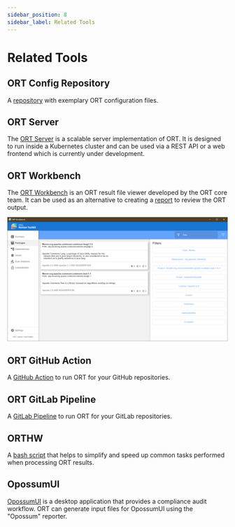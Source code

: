 ```yaml
---
sidebar_position: 8
sidebar_label: Related Tools
---
```


# Related Tools

## ORT Config Repository

A [repository](https://github.com/oss-review-toolkit/ort-config) with exemplary ORT configuration files.

## ORT Server

The [ORT Server](https://github.com/eclipse-apoapsis/ort-server) is a scalable server implementation of ORT.
It is designed to run inside a Kubernetes cluster and can be used via a REST API or a web frontend which is currently under development.

## ORT Workbench

The [ORT Workbench](https://github.com/oss-review-toolkit/ort-workbench) is an ORT result file viewer developed by the ORT core team.
It can be used as an alternative to creating a [report](tools/reporter.md) to review the ORT output.

![Screenshot](https://github.com/oss-review-toolkit/ort-workbench/raw/main/assets/screenshot.png)

## ORT GitHub Action

A [GitHub Action](https://github.com/oss-review-toolkit/ort-ci-github-action) to run ORT for your GitHub repositories.

## ORT GitLab Pipeline

A [GitLab Pipeline](https://github.com/oss-review-toolkit/ort-gitlab-ci) to run ORT for your GitLab repositories.

## ORTHW

A [bash script](https://github.com/oss-review-toolkit/orthw) that helps to simplify and speed up common tasks performed when processing ORT results.

## OpossumUI

[OpossumUI](https://github.com/opossum-tool/OpossumUI) is a desktop application that provides a compliance audit workflow.
ORT can generate input files for OpossumUI using the "Opossum" reporter.
